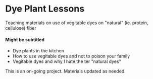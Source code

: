 # Dye Plant Lessons
Teaching materials on use of vegitable dyes on "natural" (ie. protein, cellulose) fiber

#### Might be subtitled 
- Dye plants in the kitchen
- How to use vegitable dyes and not to poison your family
- Vegitable dyes and why I hate the ter "natural dyes"

This is an on-going project. Materials updated as needed.
